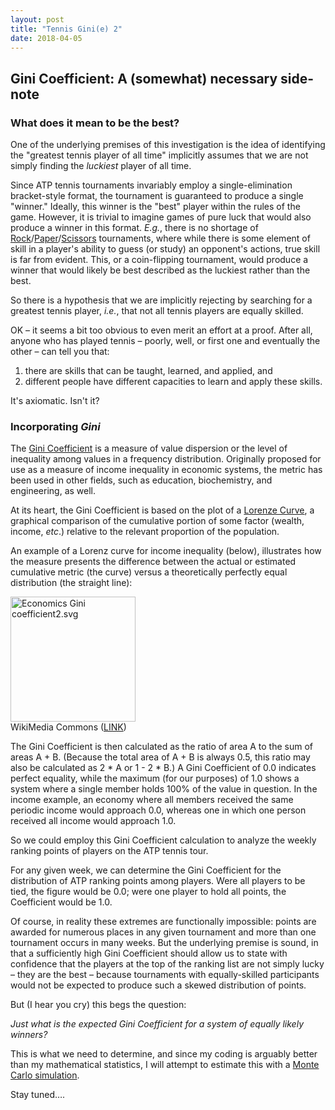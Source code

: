 ```yaml
---
layout: post
title: "Tennis Gini(e) 2"
date: 2018-04-05
---
```


<h2>
Gini Coefficient: A (somewhat) necessary side-note
</h2>
<h3>
What does it mean to be the best?
</h3>
<p>
One of the underlying premises of this investigation is the idea of identifying the "greatest tennis player of all time" implicitly assumes that we are not simply finding the <em>luckiest</em> player of all time.
</p>
<p>
Since ATP tennis tournaments invariably employ a single-elimination bracket-style format, the tournament is guaranteed to produce a single "winner." Ideally, this winner is the "best" player within the rules of the game. However, it is trivial to imagine games of pure luck that would also produce a winner in this format.  <em>E.g.</em>, there is no shortage of <a href="http://worldrps.com/">Rock</a>/<a href="https://kotaku.com/japans-most-intense-rock-paper-scissors-competition-1790085868">Paper</a>/<a href="https://priceonomics.com/the-world-of-competitive-rock-paper-scissors/">Scissors</a> tournaments, where while there is some element of skill in a player's ability to guess (or study) an opponent's actions, true skill is far from evident.  This, or a coin-flipping tournament, would produce a winner that would likely be best described as the luckiest rather than the best.
</p>
<p>
So there is a hypothesis that we are implicitly rejecting by searching for a greatest tennis player, <em>i.e.</em>, that not all tennis players are equally skilled.
</p>
<p>
OK – it seems a bit too obvious to even merit an effort at a proof.  After all, anyone who has played tennis – poorly, well, or first one and eventually the other – can tell you that:
</p>
<ol>
  <li>there are skills that can be taught, learned, and applied, and</li>
  <li>different people have different capacities to learn and apply these skills.</li>
</ol>

<p>
It's axiomatic. Isn't it?
</p>

<h3>
Incorporating <em>Gini</em>
</h3>

<p>
The <a href="https://en.wikipedia.org/wiki/Gini_coefficient">Gini Coefficient</a> is a measure of value dispersion or the level of inequality among values in a frequency distribution.  Originally proposed for use as a measure of income inequality in economic systems, the metric has been used in other fields, such as education, biochemistry, and engineering, as well.
</p>
<p>
At its heart, the Gini Coefficient is based on the plot of a <a href="https://en.wikipedia.org/wiki/Lorenz_curve">Lorenze Curve</a>, a graphical comparison of the cumulative portion of some factor (wealth, income, <em>etc</em>.) relative to the relevant proportion of the population.  
</p>
<p>
An example of a Lorenz curve for income inequality (below), illustrates how the measure presents the difference between the actual or estimated cumulative metric (the curve) versus a theoretically perfectly equal distribution (the straight line):
</p>

<a href="https://commons.wikimedia.org/wiki/File:Economics_Gini_coefficient2.svg#/media/File:Economics_Gini_coefficient2.svg"><img src="https://upload.wikimedia.org/wikipedia/commons/thumb/5/59/Economics_Gini_coefficient2.svg/1200px-Economics_Gini_coefficient2.svg.png" alt="Economics Gini coefficient2.svg" width="200"></a><br>WikiMedia Commons (<a href="http://en.wikipedia.org/wiki/File:Economics_Gini_coefficient.svg">LINK</a>)

<p>
The Gini Coefficient is then calculated as the ratio of area A to the sum of areas A + B.  (Because the total area of A + B is always 0.5, this ratio may also be calculated as 2 * A or 1 - 2 * B.) A Gini Coefficient of 0.0 indicates perfect equality, while the maximum (for our purposes) of 1.0 shows a system where a single member holds 100% of the value in question. In the income example, an economy where all members received the same periodic income would approach 0.0, whereas one in which one person received all income would approach 1.0.
</p>
<p>
So we could employ this Gini Coefficient calculation to analyze the weekly ranking points of players on the ATP tennis tour.
</p>
<p>
For any given week, we can determine the Gini Coefficient for the distribution of ATP ranking points among players. Were all players to be tied, the figure would be 0.0; were one player to hold all points, the Coefficient would be 1.0.
</p>
<p>
Of course, in reality these extremes are functionally impossible: points are awarded for numerous places in any given tournament and more than one tournament occurs in many weeks. But the underlying premise is sound, in that a sufficiently high Gini Coefficient should allow us to state with confidence that the players at the top of the ranking list are not simply lucky – they are the best – because tournaments with equally-skilled participants would not be expected to produce such a skewed distribution of points.
</p>
<p>
But (I hear you cry) this begs the question:
</p>
<p>
<em>Just what is the expected Gini Coefficient for a system of equally likely winners?</em>
</p>
<p>
This is what we need to determine, and since my coding is arguably better than my mathematical statistics, I will attempt to estimate this with a <a href="https://en.wikipedia.org/wiki/Monte_Carlo_method">Monte Carlo simulation</a>.
</p>
<p>
Stay tuned….
</p>

